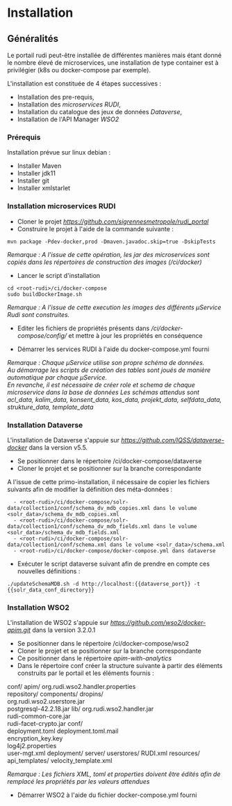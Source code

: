 # Installation

## Généralités

Le portail rudi peut-être installée de différentes manières mais étant donné le nombre élevé de microservices, une installation de type container est à privilégier (k8s ou docker-compose par exemple).

L'installation est constituée de 4 étapes successives :

  - Installation des pre-requis,
  - Installation des *microservices RUDI*,
  - Installation du catalogue des jeux de données *Dataverse*,
  - Installation de l'API Manager *WSO2*
  
### Prérequis

Installation prévue sur linux debian :

- Installer Maven
- Installer jdk11
- Installer git
- Installer xmlstarlet

### Installation microservices RUDI

  - Cloner le projet *https://github.com/sigrennesmetropole/rudi_portal*
  - Construire le projet à l'aide de la commande suivante :

```
mvn package -Pdev-docker,prod -Dmaven.javadoc.skip=true -DskipTests
```

*Remarque :*
_A l'issue de cette opération, les jar des microservices sont copiés dans les répertoires de construction des images (<root-rudi>/ci/docker)_

  - Lancer le script d'installation 
  
```
cd <root-rudi>/ci/docker-compose
sudo buildDockerImage.sh
```

*Remarque :*
_A l'issue de cette execution les images des différents µService Rudi sont construites._

  - Editer les fichiers de propriétés présents dans *<root-rudi>/ci/docker-compose/config/* et mettre à jour les propriétés en conséquence
 
  - Démarrer les services RUDI à l'aide du docker-compose.yml fourni
   
*Remarque :*
_Chaque µService utilise son propre schéma de données._<br>
_Au démarrage les scripts de création des tables sont joués de manière automatique par chaque µService._<br>
_En revanche, il est nécessaire de créer role et schema de chaque microservice dans la base de données_
_Les schémas attendus sont acl_data, kalim_data, konsent_data, kos_data, projekt_data, selfdata_data, strukture_data, template_data_

### Installation Dataverse

L'installation de Dataverse s'appuie sur *https://github.com/IQSS/dataverse-docker* dans la version v5.5.

  - Se positionner dans le répertoire <root-rudi>/ci/docker-compose/dataverse
  - Cloner le projet et se positionner sur la branche correspondante

A l'issue de cette primo-installation, il nécessaire de copier les fichiers suivants afin de modifier la définition des méta-données :

```
  - <root-rudi>/ci/docker-compose/solr-data/collection1/conf/schema_dv_mdb_copies.xml dans le volume <solr_data>/schema_dv_mdb_copies.xml
  - <root-rudi>/ci/docker-compose/solr-data/collection1/conf/schema_dv_mdb_fields.xml dans le volume <solr_data>/schema_dv_mdb_fields.xml
  - <root-rudi>/ci/docker-compose/solr-data/collection1/conf/schema.xml dans le volume <solr_data>/schema.xml
  - <root-rudi>/ci/docker-compose/docker-compose.yml dans dataverse
```

  - Exécuter le script dataverse suivant afin de prendre en compte ces nouvelles définitions :

```
./updateSchemaMDB.sh -d http://localhost:{{dataverse_port}} -t {{solr_data_conf_directory}}
```

### Installation WSO2

L'installation de WSO2 s'appuie sur *https://github.com/wso2/docker-apim.git* dans la version 3.2.0.1

  - Se positionner dans le répertoire <root-rudi>/ci/docker-compose/wso2
  - Cloner le projet et se positionner sur la branche correspondante
  - Ce positionner dans le répertoire *apim-with-analytics*
  - Dans le répertoire conf créer la structure suivante à partir des éléments construits par le portail et les éléments fournis :
  
  conf/
	apim/
		org.rudi.wso2.handler.properties  
		repository/
			components/
				dropins/  
					org.rudi.wso2.userstore.jar  
					postgresql-42.2.18.jar
				lib/
					org.rudi.wso2.handler.jar  
					rudi-common-core.jar  
					rudi-facet-crypto.jar
			conf/  
				deployment.toml
				deployment.toml.mail  
				encryption_key.key  
				log4j2.properties  
				user-mgt.xml
			deployment/
				server/
					userstores/
						RUDI.xml
			resources/
				api_templates/
					velocity_template.xml  

*Remarque :*
_Les fichiers XML, toml et properties doivent être édités afin de remplacé les propriétés par les valeurs attendues_

  - Démarrer WSO2 à l'aide du fichier docker-compose.yml fourni
  
